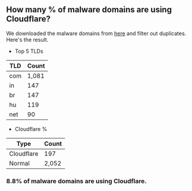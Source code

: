 ## How many % of malware domains are using Cloudflare?


We downloaded the malware domains from [here](https://urlhaus.abuse.ch) and filter out duplicates.
Here's the result.


[//]: # (start replacement)


- Top 5 TLDs

| TLD | Count |
| --- | --- |
| com | 1,081 |
| in | 147 |
| br | 147 |
| hu | 119 |
| net | 90 |


- Cloudflare %

| Type | Count |
| --- | --- |
| Cloudflare | 197 |
| Normal | 2,052 |


### 8.8% of malware domains are using Cloudflare.